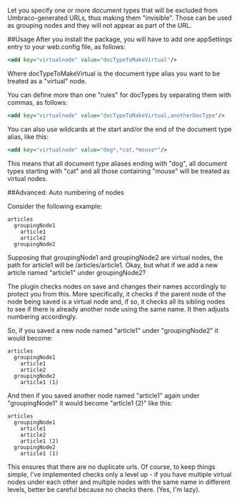 Let you specify one or more document types that will be excluded from Umbraco-generated URLs, thus making them "invisible". Those can be used as grouping nodes and they will not appear as part of the URL.

##Usage
After you install the package, you will have to add one appSettings entry to your web.config file, as follows:

```xml
<add key="virtualnode" value="docTypeToMakeVirtual"/>
```
Where docTypeToMakeVirtual is the document type alias you want to be treated as a "virtual" node.

You can define more than one "rules" for docTypes by separating them with commas, as follows:

```xml
<add key="virtualnode" value="docTypeToMakeVirtual,anotherDocType"/>
```

You can also use wildcards at the start and/or the end of the document type alias, like this:

```xml
<add key="virtualnode" value="dog*,*cat,*mouse*"/>
```
This means that all document type aliases ending with "dog", all document types starting with "cat" and all those containing "mouse" will be treated as virtual nodes. 

##Advanced: Auto numbering of nodes

Consider the following example:

```
articles
  groupingNode1
    article1
    article2
  groupingNode2
```   
 
Supposing that groupingNode1 and groupingNode2 are virtual nodes, the path for article1 will be /articles/article1. Okay, but what if we add a new article named "article1" under groupingNode2?

The plugin checks nodes on save and changes their names accordingly to protect you from this. More specifically, it checks if the parent node of the node being saved is a virtual node and, if so, it checks all its sibling nodes to see if there is already another node using the same name. It then adjusts numbering accordingly.

So, if you saved a new node named "article1" under "groupingNode2" it would become:

```
articles
  groupingNode1
    article1
    article2
  groupingNode2
    article1 (1)
```

And then if you saved another node named "article1" again under "groupingNode1" it would become "article1 (2)" like this:

```
articles
  groupingNode1
    article1
    article2
    article1 (2)
  groupingNode2
    article1 (1)
```

This ensures that there are no duplicate urls. Of course, to keep things simple, I've implemented checks only a level up - if you have multiple virtual nodes under each other and multiple nodes with the same name in different levels, better be careful because no checks there. (Yes, I'm lazy).

